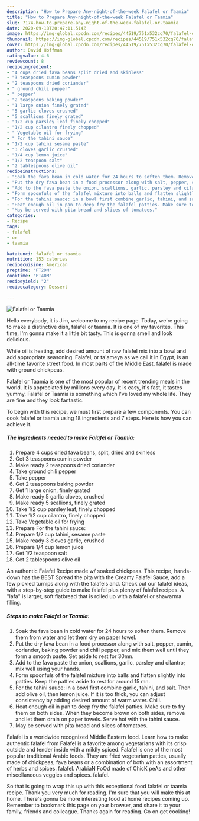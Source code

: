 ```yaml
---
description: "How to Prepare Any-night-of-the-week Falafel or Taamia"
title: "How to Prepare Any-night-of-the-week Falafel or Taamia"
slug: 7174-how-to-prepare-any-night-of-the-week-falafel-or-taamia
date: 2020-09-18T20:47:11.514Z
image: https://img-global.cpcdn.com/recipes/44519/751x532cq70/falafel-or-taamia-recipe-main-photo.jpg
thumbnail: https://img-global.cpcdn.com/recipes/44519/751x532cq70/falafel-or-taamia-recipe-main-photo.jpg
cover: https://img-global.cpcdn.com/recipes/44519/751x532cq70/falafel-or-taamia-recipe-main-photo.jpg
author: David Hoffman
ratingvalue: 4.6
reviewcount: 8
recipeingredient:
- "4 cups dried fava beans split dried and skinless"
- "3 teaspoons cumin powder"
- "2 teaspoons dried coriander"
- " ground chili pepper"
- " pepper"
- "2 teaspoons baking powder"
- "1 large onion finely grated"
- "5 garlic cloves crushed"
- "5 scallions finely grated"
- "1/2 cup parsley leaf finely chopped"
- "1/2 cup cilantro finely chopped"
- " Vegetable oil for frying"
- " For the tahini sauce"
- "1/2 cup tahini sesame paste"
- "3 cloves garlic crushed"
- "1/4 cup lemon juice"
- "1/2 teaspoon salt"
- "2 tablespoons olive oil"
recipeinstructions:
- "Soak the fava bean in cold water for 24 hours to soften them. Remove them from water and let them dry on paper towel."
- "Put the dry fava bean in a food processor along with salt, pepper, cumin, coriander, baking powder and chili pepper, and mix them well until they form a smooth paste. Set aside to rest for 30mn."
- "Add to the fava paste the onion, scallions, garlic, parsley and cilantro; mix well using your hands."
- "Form spoonfuls of the falafel mixture into balls and flatten slightly into patties. Keep the patties aside to rest for around 15 mn."
- "For the tahini sauce: in a bowl first combine garlic, tahini, and salt. Then add olive oil, then lemon juice. If it is too thick, you can adjust consistency by adding desired amount of warm water. Chill."
- "Heat enough oil in pan to deep fry the falafel patties. Make sure to fry them on both sides. When they become brown on both sides, remove and let them drain on paper towels. Serve hot with the tahini sauce."
- "May be served with pita bread and slices of tomatoes."
categories:
- Recipe
tags:
- falafel
- or
- taamia

katakunci: falafel or taamia 
nutrition: 153 calories
recipecuisine: American
preptime: "PT29M"
cooktime: "PT40M"
recipeyield: "2"
recipecategory: Dessert

---
```



![Falafel or Taamia](https://img-global.cpcdn.com/recipes/44519/751x532cq70/falafel-or-taamia-recipe-main-photo.jpg)

Hello everybody, it is Jim, welcome to my recipe page. Today, we're going to make a distinctive dish, falafel or taamia. It is one of my favorites. This time, I'm gonna make it a little bit tasty. This is gonna smell and look delicious.

While oil is heating, add desired amount of raw falafel mix into a bowl and add appropriate seasoning. Falafel, or ta&#39;ameya as we call it in Egypt, is an all-time favorite street food. In most parts of the Middle East, falafel is made with ground chickpeas.

Falafel or Taamia is one of the most popular of recent trending meals in the world. It is appreciated by millions every day. It is easy, it's fast, it tastes yummy. Falafel or Taamia is something which I've loved my whole life. They are fine and they look fantastic.


To begin with this recipe, we must first prepare a few components. You can cook falafel or taamia using 18 ingredients and 7 steps. Here is how you can achieve it.

<!--inarticleads1-->

##### The ingredients needed to make Falafel or Taamia:

1. Prepare 4 cups dried fava beans, split, dried and skinless
1. Get 3 teaspoons cumin powder
1. Make ready 2 teaspoons dried coriander
1. Take  ground chili pepper
1. Take  pepper
1. Get 2 teaspoons baking powder
1. Get 1 large onion, finely grated
1. Make ready 5 garlic cloves, crushed
1. Make ready 5 scallions, finely grated
1. Take 1/2 cup parsley leaf, finely chopped
1. Take 1/2 cup cilantro, finely chopped
1. Take  Vegetable oil for frying
1. Prepare  For the tahini sauce:
1. Prepare 1/2 cup tahini, sesame paste
1. Make ready 3 cloves garlic, crushed
1. Prepare 1/4 cup lemon juice
1. Get 1/2 teaspoon salt
1. Get 2 tablespoons olive oil


An authentic Falafel Recipe made w/ soaked chickpeas. This recipe, hands-down has the BEST Spread the pita with the Creamy Falafel Sauce, add a few pickled turnips along with the falafels and. Check out our falafel ideas, with a step-by-step guide to make falafel plus plenty of falafel recipes. A &#34;lafa&#34; is larger, soft flatbread that is rolled up with a falafel or shawarma filling. 

<!--inarticleads2-->

##### Steps to make Falafel or Taamia:

1. Soak the fava bean in cold water for 24 hours to soften them. Remove them from water and let them dry on paper towel.
1. Put the dry fava bean in a food processor along with salt, pepper, cumin, coriander, baking powder and chili pepper, and mix them well until they form a smooth paste. Set aside to rest for 30mn.
1. Add to the fava paste the onion, scallions, garlic, parsley and cilantro; mix well using your hands.
1. Form spoonfuls of the falafel mixture into balls and flatten slightly into patties. Keep the patties aside to rest for around 15 mn.
1. For the tahini sauce: in a bowl first combine garlic, tahini, and salt. Then add olive oil, then lemon juice. If it is too thick, you can adjust consistency by adding desired amount of warm water. Chill.
1. Heat enough oil in pan to deep fry the falafel patties. Make sure to fry them on both sides. When they become brown on both sides, remove and let them drain on paper towels. Serve hot with the tahini sauce.
1. May be served with pita bread and slices of tomatoes.


Falafel is a worldwide recognized Middle Eastern food. Learn how to make authentic falafel from Falafel is a favorite among vegetarians with its crisp outside and tender inside with a mildly spiced. Falafel is one of the most popular traditional Arabic foods. They are fried vegetarian patties, usually made of chickpeas, fava beans or a combination of both with an assortment of herbs and spices. falafel. ArabiaN FoOd made of ChicK peAs and other miscellaneous veggies and spices. falafel. 

So that is going to wrap this up with this exceptional food falafel or taamia recipe. Thank you very much for reading. I'm sure that you will make this at home. There's gonna be more interesting food at home recipes coming up. Remember to bookmark this page on your browser, and share it to your family, friends and colleague. Thanks again for reading. Go on get cooking!
